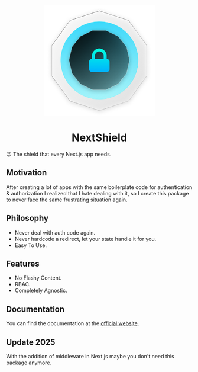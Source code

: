 <p align="center">
  <img alt="Gatsby GastbyFire" src="./images/nextshield.png" width="300" />
</p>
<h1 align="center">
  NextShield
</h1>

😉 The shield that every Next.js app needs.

## Motivation

After creating a lot of apps with the same boilerplate code for authentication & authorization I realized that I hate dealing with it, so I create this package to never face the same frustrating situation again.

## Philosophy

- Never deal with auth code again.
- Never hardcode a redirect, let your state handle it for you.
- Easy To Use.

## Features

- No Flashy Content.
- RBAC.
- Completely Agnostic.

## Documentation

You can find the documentation at the [official website](https://imjulianeral.github.io/next-shield/).

## Update 2025

With the addition of middleware in Next.js maybe you don't need this package anymore.

<!-- ## Examples

[Firebase Example](https://github.com/imjulianeral/next-shield/tree/main/example/ts-fire-example) -->
